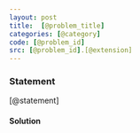 ```yaml
---
layout: post
title:  [@problem_title]
categories: [@category]
code: [@problem_id]
src: [@problem_id].[@extension]
---
```


### **Statement**

[@statement]

#### **Solution**




